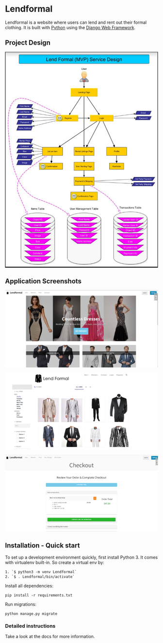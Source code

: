 

# Lendformal

Lendformal is a website where users can lend and rent out their formal clothing. It is built with [Python][0] using the [Django Web Framework][1].

## Project Design

![Overview](img/design.PNG)

## Application Screenshots
![Overview](img/lfp1.PNG)

![Overview](img/lfp15.PNG)

![Overview](img/lfp3.PNG)

## Installation - Quick start

To set up a development environment quickly, first install Python 3. It
comes with virtualenv built-in. So create a virtual env by:

    1. `$ python3 -m venv Lendformal`
    2. `$ . Lendformal/bin/activate`

Install all dependencies:

    pip install -r requirements.txt

Run migrations:

    python manage.py migrate

### Detailed instructions

Take a look at the docs for more information.

[0]: https://www.python.org/
[1]: https://www.djangoproject.com/
